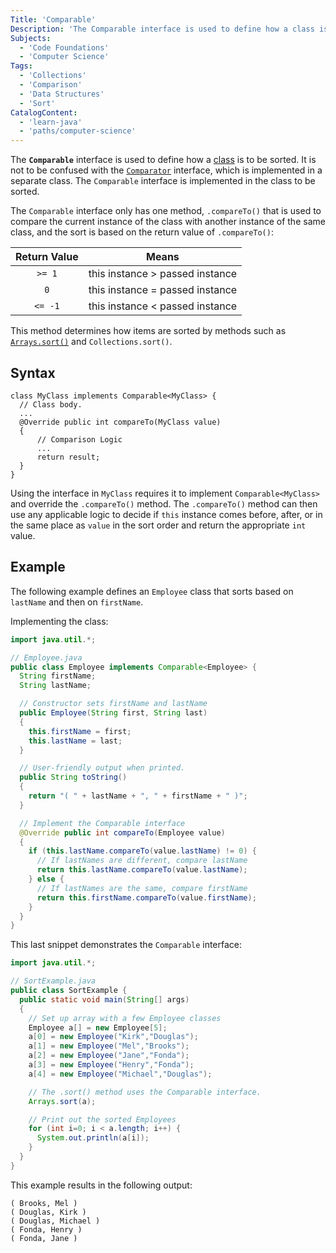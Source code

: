```yaml
---
Title: 'Comparable'
Description: 'The Comparable interface is used to define how a class is to be sorted.'
Subjects:
  - 'Code Foundations'
  - 'Computer Science'
Tags:
  - 'Collections'
  - 'Comparison'
  - 'Data Structures'
  - 'Sort'
CatalogContent:
  - 'learn-java'
  - 'paths/computer-science'
---
```


The **`Comparable`** interface is used to define how a [class](https://www.codecademy.com/resources/docs/java/classes) is to be sorted. It is not to be confused with the [`Comparator`](https://www.codecademy.com/resources/docs/java/comparator) interface, which is implemented in a separate class. The `Comparable` interface is implemented in the class to be sorted.

The `Comparable` interface only has one method, `.compareTo()` that is used to compare the current instance of the class with another instance of the same class, and the sort is based on the return value of `.compareTo()`:

| Return Value | Means                           |
| :----------: | ------------------------------- |
|    `>= 1`    | this instance > passed instance |
|     `0`      | this instance = passed instance |
|   `<= -1`    | this instance < passed instance |

This method determines how items are sorted by methods such as [`Arrays.sort()`](https://www.codecademy.com/resources/docs/java/arrays/sort) and `Collections.sort()`.

## Syntax

```pseudo
class MyClass implements Comparable<MyClass> {
  // Class body.
  ...
  @Override public int compareTo(MyClass value)
  {
      // Comparison Logic
      ...
      return result;
  }
}
```

Using the interface in `MyClass` requires it to implement `Comparable<MyClass>` and override the `.compareTo()` method. The `.compareTo()` method can then use any applicable logic to decide if `this` instance comes before, after, or in the same place as `value` in the sort order and return the appropriate `int` value.

## Example

The following example defines an `Employee` class that sorts based on `lastName` and then on `firstName`.

Implementing the class:

```java
import java.util.*;

// Employee.java
public class Employee implements Comparable<Employee> {
  String firstName;
  String lastName;

  // Constructor sets firstName and lastName
  public Employee(String first, String last)
  {
    this.firstName = first;
    this.lastName = last;
  }

  // User-friendly output when printed.
  public String toString()
  {
    return "( " + lastName + ", " + firstName + " )";
  }

  // Implement the Comparable interface
  @Override public int compareTo(Employee value)
  {
    if (this.lastName.compareTo(value.lastName) != 0) {
      // If lastNames are different, compare lastName
      return this.lastName.compareTo(value.lastName);
    } else {
      // If lastNames are the same, compare firstName
      return this.firstName.compareTo(value.firstName);
    }
  }
}
```

This last snippet demonstrates the `Comparable` interface:

```java
import java.util.*;

// SortExample.java
public class SortExample {
  public static void main(String[] args)
  {
    // Set up array with a few Employee classes
    Employee a[] = new Employee[5];
    a[0] = new Employee("Kirk","Douglas");
    a[1] = new Employee("Mel","Brooks");
    a[2] = new Employee("Jane","Fonda");
    a[3] = new Employee("Henry","Fonda");
    a[4] = new Employee("Michael","Douglas");

    // The .sort() method uses the Comparable interface.
    Arrays.sort(a);

    // Print out the sorted Employees
    for (int i=0; i < a.length; i++) {
      System.out.println(a[i]);
    }
  }
}
```

This example results in the following output:

```shell
( Brooks, Mel )
( Douglas, Kirk )
( Douglas, Michael )
( Fonda, Henry )
( Fonda, Jane )
```
